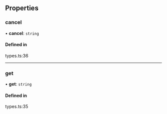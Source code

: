 ## Properties

### cancel

• **cancel**: `string`

#### Defined in

types.ts:36

___

### get

• **get**: `string`

#### Defined in

types.ts:35
